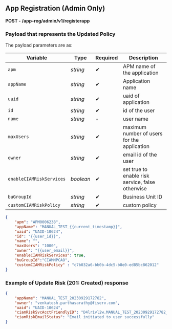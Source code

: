 ## App Registration (Admin Only)

<!--
type: tab
titles: Request, Response
-->

**POST - /app-reg/admin/v1/registerapp**

### Payload that represents the Updated Policy

The payload parameters are as: 

| Variable | Type | Required | Description |
| -------- | -----| -------  | ----------- |
| `apm` | *string* | &#10004; | APM name of the application |
| `appName` | *string* | &#10004; | Application name |
| `uaid` | *string* | &#10004; | uaid of application |
| `id` | *string* | &#10004; | id of the user | 
| `name` | *string* | - | user name |
| `maxUsers` | *string* | &#10004; | maximum number of users for the application |
| `owner` | *string* | &#10004; | email id of the user |
| `enableCIAMRiskServices` | *boolean* | &#10004; | set true to enable risk service, false otherwise |
| `buGroupId` | *string* | &#10004; | Business Unit ID |
| `customCIAMRiskPolicy` | *string* |  &#10004; | custom policy |

```json
{
    "apm": "APM0006238",
    "appName": "MANUAL_TEST_{{current_timestamp}}",
    "uaid": "UAID-10624",
    "id": "{{user_id}}",
    "name": "",
    "maxUsers": "1000",
    "owner": "{{user_email}}",
    "enableCIAMRiskServices": true,
    "buGroupId":"CIAMNPCAO",
    "customCIAMRiskPolicy" : "c7b032a6-bb0b-4dc5-b8e0-ed85bc862012"
}
```
<!--
type: tab
-->

### Example of Update Risk (201: Created) response

```json
{
    "appName": "MANUAL_TEST_20230929172782",
    "owner": "venkatesh.parthasarathy@fiserv.com",
    "uaid": "UAID-10624",
    "ciamRiskSvcAcctFriendlyID": "D4lrivl2w.MANUAL_TEST_20230929172782_CIAM_RISK",
    "ciamRiskEmailStatus": "Email initiated to user successfully"
}
```
<!-- type: tab-end -->